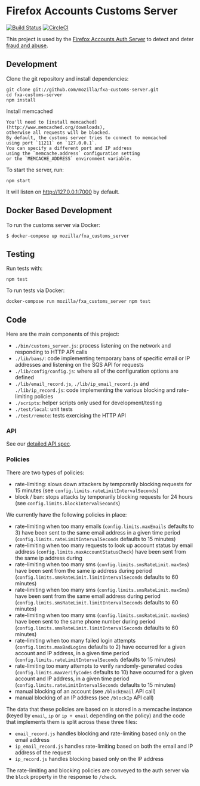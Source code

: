 Firefox Accounts Customs Server
=======================

[![Build Status](https://travis-ci.org/mozilla/fxa-customs-server.svg?branch=master)](https://travis-ci.org/mozilla/fxa-customs-server)
[![CircleCI](https://circleci.com/gh/mozilla/fxa-customs-server.svg?style=svg)](https://circleci.com/gh/mozilla/fxa-customs-server)

This project is used by the [Firefox Accounts Auth Server](https://github.com/mozilla/fxa-auth-server) to detect and deter [fraud and abuse](https://wiki.mozilla.org/Identity/Firefox_Accounts/Fraud_and_abuse).

## Development

Clone the git repository and install dependencies:

    git clone git://github.com/mozilla/fxa-customs-server.git
    cd fxa-customs-server
    npm install

Install memcached

    You'll need to [install memcached](http://www.memcached.org/downloads),
    otherwise all requests will be blocked.
    By default, the customs server tries to connect to memcached
    using port `11211` on `127.0.0.1`.
    You can specify a different port and IP address
    using the `memcache.address` configuration setting
    or the `MEMCACHE_ADDRESS` environment variable.

To start the server, run:

    npm start

It will listen on http://127.0.0.1:7000 by default.

## Docker Based Development

To run the customs server via Docker:

    $ docker-compose up mozilla/fxa_customs_server

## Testing

Run tests with:

    npm test

To run tests via Docker:

```
docker-compose run mozilla/fxa_customs_server npm test
```

## Code

Here are the main components of this project:

- `./bin/customs_server.js`: process listening on the network and responding to HTTP API calls
- `./lib/bans/`: code implementing temporary bans of specific email or IP addresses and listening on the SQS API for requests
- `./lib/config/config.js`: where all of the configuration options are defined
- `./lib/email_record.js`, `./lib/ip_email_record.js` and `./lib/ip_record.js`: code implementing the various blocking and rate-limiting policies
- `./scripts`: helper scripts only used for development/testing
- `./test/local`: unit tests
- `./test/remote`: tests exercising the HTTP API

### API

See our [detailed API spec](/docs/api.md).

### Policies

There are two types of policies:

* rate-limiting: slows down attackers by temporarily blocking requests for 15 minutes (see `config.limits.rateLimitIntervalSeconds`)
* block / ban: stops attacks by temporarily blocking requests for 24 hours (see `config.limits.blockIntervalSeconds`)

We currently have the following policies in place:

* rate-limiting when too many emails (`config.limits.maxEmails` defaults to 3) have been sent to the same email address in a given time period (`config.limits.rateLimitIntervalSeconds` defaults to 15 minutes)
* rate-limiting when too many requests to look up account status by email address (`config.limits.maxAccountStatusCheck`) have been sent from the same ip address during
* rate-limiting when too many sms (`config.limits.smsRateLimit.maxSms`) have been sent from the same ip address during period (`config.limits.smsRateLimit.limitIntervalSeconds` defaults to 60 minutes)
* rate-limiting when too many sms (`config.limits.smsRateLimit.maxSms`) have been sent from the same email address during period (`config.limits.smsRateLimit.limitIntervalSeconds` defaults to 60 minutes)
* rate-limiting when too many sms (`config.limits.smsRateLimit.maxSms`) have been sent to the same phone number during period (`config.limits.smsRateLimit.limitIntervalSeconds` defaults to 60 minutes)
* rate-limiting when too many failed login attempts (`config.limits.maxBadLogins` defaults to 2) have occurred for a given account and IP address, in a given time period (`config.limits.rateLimitIntervalSeconds` defaults to 15 minutes)
* rate-limiting too many attempts to verify randomly-generated codes (`config.limits.maxVerifyCodes` defaults to 10) have occurred for a given account and IP address, in a given time period (`config.limits.rateLimitIntervalSeconds` defaults to 15 minutes)
* manual blocking of an account (see `/blockEmail` API call)
* manual blocking of an IP address (see `/blockIp` API call)

The data that these policies are based on is stored in a memcache instance (keyed by `email`, `ip` or `ip + email` depending on the policy) and the code that implements them is split across these three files:

* `email_record.js` handles blocking and rate-limiting based only on the email address
* `ip_email_record.js` handles rate-limiting based on both the email and IP address of the request
* `ip_record.js` handles blocking based only on the IP address

The rate-limiting and blocking policies are conveyed to the auth server via the `block` property in the response to `/check`.
